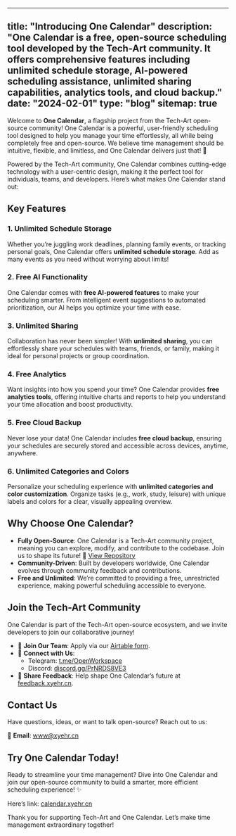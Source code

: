 
---
title: "Introducing One Calendar"
description: "One Calendar is a free, open-source scheduling tool developed by the Tech-Art community. It offers comprehensive features including unlimited schedule storage, AI-powered scheduling assistance, unlimited sharing capabilities, analytics tools, and cloud backup."
date: "2024-02-01"
type: "blog"
sitemap: true
---

Welcome to **One Calendar**, a flagship project from the Tech-Art open-source community! One Calendar is a powerful, user-friendly scheduling tool designed to help you manage your time effortlessly, all while being completely free and open-source. We believe time management should be intuitive, flexible, and limitless, and One Calendar delivers just that! 🌟

Powered by the Tech-Art community, One Calendar combines cutting-edge technology with a user-centric design, making it the perfect tool for individuals, teams, and developers. Here’s what makes One Calendar stand out:

## Key Features

### 1. Unlimited Schedule Storage

Whether you’re juggling work deadlines, planning family events, or tracking personal goals, One Calendar offers **unlimited schedule storage**. Add as many events as you need without worrying about limits!

### 2. Free AI Functionality

One Calendar comes with **free AI-powered features** to make your scheduling smarter. From intelligent event suggestions to automated prioritization, our AI helps you optimize your time with ease.

### 3. Unlimited Sharing

Collaboration has never been simpler! With **unlimited sharing**, you can effortlessly share your schedules with teams, friends, or family, making it ideal for personal projects or group coordination.

### 4. Free Analytics

Want insights into how you spend your time? One Calendar provides **free analytics tools**, offering intuitive charts and reports to help you understand your time allocation and boost productivity.

### 5. Free Cloud Backup

Never lose your data! One Calendar includes **free cloud backup**, ensuring your schedules are securely stored and accessible across devices, anytime, anywhere.

### 6. Unlimited Categories and Colors

Personalize your scheduling experience with **unlimited categories and color customization**. Organize tasks (e.g., work, study, leisure) with unique labels and colors for a clear, visually appealing overview.

## Why Choose One Calendar?

- **Fully Open-Source**: One Calendar is a Tech-Art community project, meaning you can explore, modify, and contribute to the codebase. Join us to shape its future! 🔗 [View Repository](https://github.com/tech-art/one-calendar)
- **Community-Driven**: Built by developers worldwide, One Calendar evolves through community feedback and contributions.
- **Free and Unlimited**: We’re committed to providing a free, unrestricted experience, making powerful scheduling accessible to everyone.

## Join the Tech-Art Community

One Calendar is part of the Tech-Art open-source ecosystem, and we invite developers to join our collaborative journey!

- 📝 **Join Our Team**: Apply via our [Airtable form](https://airtable.com/app4kvVeOe2p7NIIf/pagTgearHfOHwZDOk/form).
- 💬 **Connect with Us**:
    - Telegram: [t.me/OpenWorkspace](https://t.me/OpenWorkspace)
    - Discord: [discord.gg/PrNRDS8VE3](https://discord.gg/PrNRDS8VE3)
- 📅 **Share Feedback**: Help shape One Calendar’s future at [feedback.xyehr.cn](https://feedback.xyehr.cn/).

## Contact Us

Have questions, ideas, or want to talk open-source? Reach out to us:

📧 **Email**: [www@xyehr.cn](mailto:www@xyehr.cn)

## Try One Calendar Today!

Ready to streamline your time management? Dive into One Calendar and join our open-source community to build a smarter, more efficient scheduling experience! ✨

Here’s link: [calendar.xyehr.cn](http://calendar.xyehr.cn)

Thank you for supporting Tech-Art and One Calendar. Let’s make time management extraordinary together!
